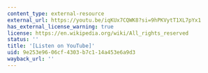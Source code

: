 ```yaml
---
content_type: external-resource
external_url: https://youtu.be/iqKUx7CQWK8?si=9hPKVytT1XL7pYx1
has_external_license_warning: true
license: https://en.wikipedia.org/wiki/All_rights_reserved
status: ''
title: '[Listen on YouTube]'
uid: 9e253e96-06cf-4303-b7c1-14a453e6a9d3
wayback_url: ''
---
```

